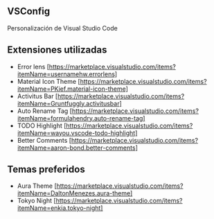 ## VSConfig
Personalización de Visual Studio Code

## Extensiones utilizadas
* Error lens [https://marketplace.visualstudio.com/items?itemName=usernamehw.errorlens]
* Material Icon Theme [https://marketplace.visualstudio.com/items?itemName=PKief.material-icon-theme]
* Activitus Bar [https://marketplace.visualstudio.com/items?itemName=Gruntfuggly.activitusbar]
* Auto Rename Tag [https://marketplace.visualstudio.com/items?itemName=formulahendry.auto-rename-tag]
* TODO Highlight [https://marketplace.visualstudio.com/items?itemName=wayou.vscode-todo-highlight]
* Better Comments [https://marketplace.visualstudio.com/items?itemName=aaron-bond.better-comments]

## Temas preferidos
* Aura Theme [https://marketplace.visualstudio.com/items?itemName=DaltonMenezes.aura-theme]
* Tokyo Night [https://marketplace.visualstudio.com/items?itemName=enkia.tokyo-night] 

